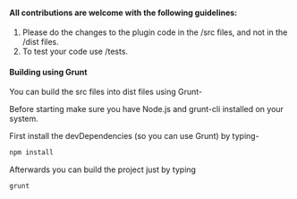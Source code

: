 #### All contributions are welcome with the following guidelines:

1. Please do the changes to the plugin code in the /src files, and not in the /dist files.
2. To test your code use /tests.



#### Building using Grunt

You can build the src files into dist files using Grunt-

Before starting make sure you have Node.js and grunt-cli installed on your system.

First install the devDependencies (so you can use Grunt) by typing-

```bash
npm install
```

Afterwards you can build the project just by typing

```bash
grunt
```